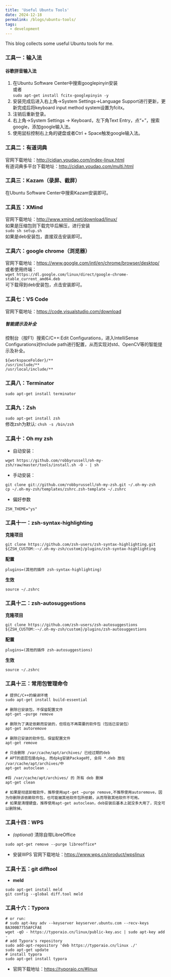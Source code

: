 ```yaml
---
title: 'Useful Ubuntu Tools'
date: 2024-12-18
permalink: /blogs/ubuntu-tools/
tags:
  - development
---
```


This blog collects some useful Ubuntu tools for me.  

### 工具一：输入法
#### 谷歌拼音输入法
1. 在Ubuntu Software Center中搜索googlepinyin安装  
或者  
`sudo apt-get install fcitx-googlepinyin -y`  
2. 安装完成后进入右上角->System Settings->Language Support进行更新，更新完成后将keyboard input method system设置为fcitx。  
3. 注销后重新登录。  
4. 右上角->System Settings -> Keyboard，左下角Text Entry，点“+”，搜索google，添加google输入法。  
5. 使用鼠标控制右上角的键盘或者Ctrl + Space触发google输入法。  

### 工具二：有道词典
官网下载地址：http://cidian.youdao.com/index-linux.html  
有道词典多平台下载地址：http://cidian.youdao.com/multi.html  

### 工具三：Kazam（录屏、截屏）
在Ubuntu Software Center中搜索Kazam安装即可。

### 工具五：XMind
官网下载地址：http://www.xmind.net/download/linux/  
如果是压缩包则下载完毕后解压，进行安装  
`sudo sh setup.sh`  
如果是deb安装包，直接双击安装即可。

### 工具六：google chrome（浏览器）
官网下载地址：https://www.google.com/intl/en/chrome/browser/desktop/  
或者使用终端：  
`wget https://dl.google.com/linux/direct/google-chrome-stable_current_amd64.deb`  
可下载得到deb安装包，点击安装即可。

### 工具七：VS Code
官网下载地址：https://code.visualstudio.com/download
##### 智能提示及补全
控制台（按F1）搜索C/C++:Edit Configurations，进入IntelliSense Configurations对Include path进行配置，从而实现对std、OpenCV等的智能提示及补全。
```
${workspaceFolder}/**
/usr/include/**
/usr/local/include/**
```

### 工具八：Terminator
`sudo apt-get install terminator`

### 工具九：Zsh
`sudo apt-get install zsh`  
修改zsh为默认:
`chsh -s /bin/zsh`

### 工具十：Oh my zsh  
* 自动安装：  
```
wget https://github.com/robbyrussell/oh-my-zsh/raw/master/tools/install.sh -O - | sh
```  
* 手动安装：
```
git clone git://github.com/robbyrussell/oh-my-zsh.git ~/.oh-my-zsh
cp ~/.oh-my-zsh/templates/zshrc.zsh-template ~/.zshrc
```
* 偏好参数
```
ZSH_THEME="ys"
```

### 工具十一：zsh-syntax-highlighting  
**克隆项目**  
```
git clone https://github.com/zsh-users/zsh-syntax-highlighting.git ${ZSH_CUSTOM:-~/.oh-my-zsh/custom}/plugins/zsh-syntax-highlighting
```
**配置**  
```
plugins=(其他的插件 zsh-syntax-highlighting)
```
**生效**  
```
source ~/.zshrc
```

### 工具十二：zsh-autosuggestions  
**克隆项目**
```
git clone https://github.com/zsh-users/zsh-autosuggestions ${ZSH_CUSTOM:-~/.oh-my-zsh/custom}/plugins/zsh-autosuggestions
```
**配置**
```
plugins=(其他的插件 zsh-autosuggestions)
```
**生效**
```
source ~/.zshrc
```

### 工具十三：常用包管理命令
```
# 提供C/C++的编译环境
sudo apt-get install build-essential

# 删除已安装包，不保留配置文件
apt-get –purge remove

# 删除为了满足依赖而安装的，但现在不再需要的软件包（包括已安装包）
apt-get autoremove

# 删除已安装的软件包，保留配置文件
apt-get remove

# 只会删除 /var/cache/apt/archives/ 已经过期的deb
# APT的底层包是dpkg, 而dpkg安装Package时, 会将 *.deb 放在 /var/cache/apt/archives/中
apt-get autoclean .

#将 /var/cache/apt/archives/ 的 所有 deb 删掉
apt-get clean

# 如果是彻底卸载软件，推荐使用apt-get –purge remove,不推荐使用autoremove，因为你删除该依赖软件包，也可能被其他软件包所依赖，从而导致其他软件不可用。
# 如果是清理硬盘，推荐使用apt-get autoclean，deb安装后基本上就没多大用了，完全可以删除掉。
```

### 工具十四：WPS
* *(optional)* 清除自带LibreOffice
```
sudo apt-get remove --purge libreoffice*
```
* 安装WPS
官网下载地址：https://www.wps.cn/product/wpslinux

### 工具十五：git difftool
* **meld**
```
sudo apt-get install meld
git config --global diff.tool meld
```

### 工具十六：Typora
```
# or run:
# sudo apt-key adv --keyserver keyserver.ubuntu.com --recv-keys BA300B7755AFCFAE
wget -qO - https://typoraio.cn/linux/public-key.asc | sudo apt-key add -
# add Typora's repository
sudo add-apt-repository 'deb https://typoraio.cn/linux ./'
sudo apt-get update
# install typora
sudo apt-get install typora
```
* 官网下载地址：https://typoraio.cn/#linux

